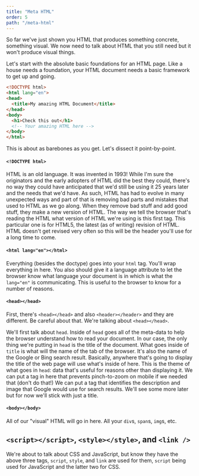 ```yaml
---
title: "Meta HTML"
order: 5
path: "/meta-html"
---
```


So far we've just shown you HTML that produces something concrete, something visual. We now need to talk about HTML that you still need but it won't produce visual things.

Let's start with the absolute basic foundations for an HTML page. Like a house needs a foundation, your HTML document needs a basic framework to get up and going.

```html
<!DOCTYPE html>
<html lang="en">
<head>
  <title>My amazing HTML Document</title>
</head>
<body>
  <h1>Check this out</h1>
  <!-- Your amazing HTML here -->
</body>
</html>
```

This is about as barebones as you get. Let's dissect it point-by-point.

#### `<!DOCTYPE html>`

HTML is an old language. It was invented in 1993! While I'm sure the originators and the early adopters of HTML did the best they could, there's no way they could have anticipated that we'd still be using it 25 years later and the needs that we'd have. As such, HTML has had to evolve in many unexpected ways and part of that is removing bad parts and mistakes that used to HTML as we go along. When they remove bad stuff and add good stuff, they make a new version of HTML. The way we tell the browser that's reading the HTML what version of HTML we're using is this first tag. This particular one is for HTML5, the latest (as of writing) revision of HTML. HTML doesn't get revised very often so this will be the header you'll use for a long time to come.

#### `<html lang="en"></html>`

Everything (besides the doctype) goes into your `html` tag. You'll wrap everything in here. You also should give it a language attribute to let the browser know what language your document is in which is what the `lang="en"` is communicating. This is useful to the browser to know for a number of reasons.

#### `<head></head>`

First, there's `<head></head>` and also `<header></header>` and they are different. Be careful about that. We're talking about `<head></head>`.

We'll first talk about `head`. Inside of `head` goes all of the meta-data to help the browser understand how to read your document. In our case, the only thing we're putting in `head` is the title of the document. What goes inside of `title` is what will the name of the tab of the browser. It's also the name of the Google or Bing search result. Basically, anywhere that's going to display the title of the web page will use what's inside of here. This is the theme of what goes in `head`: data that's useful for reasons other than displaying it. We can put a tag in here that prevents pinch-to-zoom on mobile if we needed that (don't do that!) We can put a tag that identifies the description and image that Google would use for search results. We'll see some more later but for now we'll stick with just a title.

#### `<body></body>`

All of our "visual" HTML will go in here. All your `div`s, `span`s, `img`s, etc.

## `<script></script>`, `<style></style>`, and `<link />`

We're about to talk about CSS and JavaScript, but know they have the above three tags, `script`, `style`, and `link` are used for them, `script` being used for JavaScript and the latter two for CSS.
